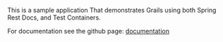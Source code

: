 This is a sample application That demonstrates Grails using both Spring Rest Docs, and Test Containers.

For documentation see the github page:
[documentation](https://virtualdogbert.github.io/rest-docs)